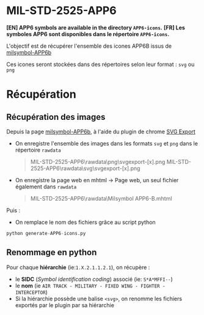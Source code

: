 
# MIL-STD-2525-APP6


**[EN] APP6 symbols are available in the directory `APP6-icons`.**
**[FR] Les symboles APP6 sont disponibles dans le répertoire `APP6-icons`.**

L'objectif est de récupérer l'ensemble des icones APP6B issus de [milsymbol-APP6b](https://www.spatialillusions.com/milsymbol/docs/milsymbol-APP6b.html)

Ces icones seront stockées dans des répertoires selon leur format : `svg` ou `png`


# Récupération

## Récupération des images

Depuis la page [milsymbol-APP6b](https://www.spatialillusions.com/milsymbol/docs/milsymbol-APP6b.html), à l'aide du plugin de chrome [SVG Export](https://chrome.google.com/webstore/detail/svg-export/naeaaedieihlkmdajjefioajbbdbdjgp?hl=fr)

- On enregistre l'ensemble des images dans les formats `svg` et `png` dans le répertoire `rawdata`
  > MIL-STD-2525-APP6\rawdata\png\svgexport-[x].png
  > MIL-STD-2525-APP6\rawdata\svg\svgexport-[x].png

- On enregistre la page web en mhtml -> Page web, un seul fichier  également dans `rawdata`
  > MIL-STD-2525-APP6\rawdata\Milsymbol APP6-B.mhtml

Puis :
- On remplace le nom des fichiers grâce au script python

```python
python generate-APP6-icons.py
```


## Renommage en python

Pour chaque **hiérarchie** (ie:`1.X.2.1.1.2.1`), on récupère :
- le **SIDC** (*Symbol identification coding*) associé (ie: `S*A*MFFI--`)
- le **nom** (ie `AIR TRACK - MILITARY - FIXED WING - FIGHTER - INTERCEPTOR`)
- Si la hiérarchie possède une balise `<svg>`, on renomme les fichiers exportés par le plugin par sa hiérarchie